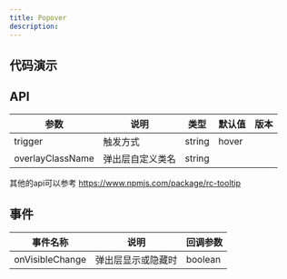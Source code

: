 ```yaml
---
title: Popover
description: 
---
```




## 代码演示
<code src="./demo/base.tsx"></code>

## API

| 参数 | 说明 | 类型 | 默认值 | 版本 |
| --- | --- | --- | --- | --- |
| trigger | 触发方式 | string | hover |  |
| overlayClassName | 弹出层自定义类名 | string |  |  |

其他的api可以参考 https://www.npmjs.com/package/rc-tooltip

## 事件

| 事件名称 | 说明 | 回调参数 |
| --- | --- | --- | 
| onVisibleChange | 弹出层显示或隐藏时 | boolean | 